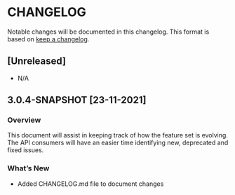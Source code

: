 # CHANGELOG

Notable changes will be documented in this changelog. This format is based on [keep a changelog](https://keepachangelog.com/en/1.0.0/).

## [Unreleased]

- N/A

## 3.0.4-SNAPSHOT [23-11-2021]

### Overview

This document will assist in keeping track of how the feature set is evolving. The API consumers will have an easier time identifying new, deprecated and fixed issues.

### What’s New

- Added CHANGELOG.md file to document changes
